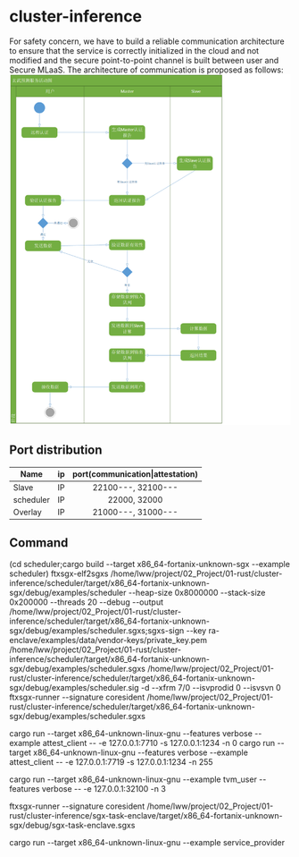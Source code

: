 # cluster-inference
For safety concern, we have to build a reliable communication architecture to ensure that the service is correctly initialized in the cloud and not modified and the secure point-to-point channel is built between user and Secure MLaaS. The architecture of communication is proposed as follows:
![avatar](activity-graph.png)


## Port distribution
| Name        | ip    |  port(communication\|attestation)  |
| --------   | -----:   | :----: |
| Slave        |    IP   |   22100---, 32100---    |
| scheduler        |   IP    |   22000, 32000   |
| Overlay        |   IP    |   21000---, 31000---    |


## Command
(cd scheduler;cargo build --target x86_64-fortanix-unknown-sgx --example scheduler)
ftxsgx-elf2sgxs /home/lww/project/02_Project/01-rust/cluster-inference/scheduler/target/x86_64-fortanix-unknown-sgx/debug/examples/scheduler --heap-size 0x8000000 --stack-size 0x200000 --threads 20 --debug --output /home/lww/project/02_Project/01-rust/cluster-inference/scheduler/target/x86_64-fortanix-unknown-sgx/debug/examples/scheduler.sgxs;sgxs-sign --key ra-enclave/examples/data/vendor-keys/private_key.pem /home/lww/project/02_Project/01-rust/cluster-inference/scheduler/target/x86_64-fortanix-unknown-sgx/debug/examples/scheduler.sgxs /home/lww/project/02_Project/01-rust/cluster-inference/scheduler/target/x86_64-fortanix-unknown-sgx/debug/examples/scheduler.sig -d --xfrm 7/0 --isvprodid 0 --isvsvn 0
ftxsgx-runner --signature coresident /home/lww/project/02_Project/01-rust/cluster-inference/scheduler/target/x86_64-fortanix-unknown-sgx/debug/examples/scheduler.sgxs 


cargo run --target x86_64-unknown-linux-gnu --features verbose --example attest_client -- -e 127.0.0.1:7710 -s 127.0.0.1:1234 -n 0
cargo run --target x86_64-unknown-linux-gnu --features verbose --example attest_client -- -e 127.0.0.1:7719 -s 127.0.0.1:1234 -n 255

cargo run --target x86_64-unknown-linux-gnu --example tvm_user --features verbose -- -e 127.0.0.1:32100 -n 3

ftxsgx-runner --signature coresident /home/lww/project/02_Project/01-rust/cluster-inference/sgx-task-enclave/target/x86_64-fortanix-unknown-sgx/debug/sgx-task-enclave.sgxs

cargo run --target x86_64-unknown-linux-gnu --example service_provider 